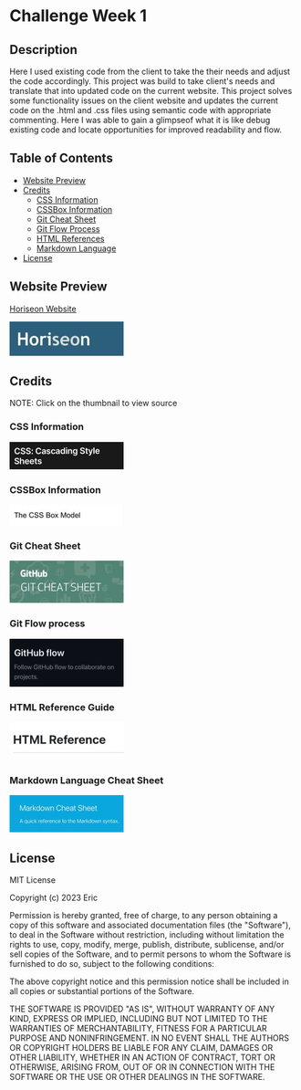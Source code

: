 # Challenge Week 1

## Description
Here I used existing code from the client to take the their needs and adjust the code accordingly. This project was build to take client's needs and translate that into updated code on the current website. This project solves some functionality issues on the client website and updates the current code on the .html and .css files using semantic code with appropriate commenting. Here I was able to gain a glimpseof what it is like debug existing code and locate opportunities for improved readability and flow.

## Table of Contents
- [Website Preview](#website-preview)
- [Credits](#credits)
    - [CSS Information](#css-information)
    - [CSSBox Information](#cssbox-information)
    - [Git Cheat Sheet](#git-cheat-sheet)
    - [Git Flow Process](#git-flow-process)
    - [HTML References](#html-reference-guide)
    - [Markdown Language](#markdown-language-cheat-sheet)
- [License](#license)

## Website Preview

[Horiseon Website](https://esbev.github.io/challenge-week-1/)

[![name](assets/images/horiseon.jpg)](https://esbev.github.io/challenge-week-1/)

## Credits
NOTE: Click on the thumbnail to view source

### CSS Information
[![name](assets/images/css.jpg)](https://cssreference.io/)

### CSSBox Information
[![name](assets/images/cssbox.jpg)](https://www.w3schools.com/css/css_boxmodel.asp)

### Git Cheat Sheet
[![name](assets/images/gitcheat.jpg)](https://education.github.com/git-cheat-sheet-education.pdf)

### Git Flow process
[![name](assets/images/gitflow.jpg)](https://docs.github.com/en/get-started/quickstart/github-flow)

### HTML Reference Guide
[![name](assets/images/htmlref.jpg)](https://www.dofactory.com/html/ref)

### Markdown Language Cheat Sheet
[![name](assets/images/mdcheat.jpg)](https://www.markdownguide.org/cheat-sheet/)

## License

MIT License

Copyright (c) 2023 Eric

Permission is hereby granted, free of charge, to any person obtaining a copy
of this software and associated documentation files (the "Software"), to deal
in the Software without restriction, including without limitation the rights
to use, copy, modify, merge, publish, distribute, sublicense, and/or sell
copies of the Software, and to permit persons to whom the Software is
furnished to do so, subject to the following conditions:

The above copyright notice and this permission notice shall be included in all
copies or substantial portions of the Software.

THE SOFTWARE IS PROVIDED "AS IS", WITHOUT WARRANTY OF ANY KIND, EXPRESS OR
IMPLIED, INCLUDING BUT NOT LIMITED TO THE WARRANTIES OF MERCHANTABILITY,
FITNESS FOR A PARTICULAR PURPOSE AND NONINFRINGEMENT. IN NO EVENT SHALL THE
AUTHORS OR COPYRIGHT HOLDERS BE LIABLE FOR ANY CLAIM, DAMAGES OR OTHER
LIABILITY, WHETHER IN AN ACTION OF CONTRACT, TORT OR OTHERWISE, ARISING FROM,
OUT OF OR IN CONNECTION WITH THE SOFTWARE OR THE USE OR OTHER DEALINGS IN THE
SOFTWARE.